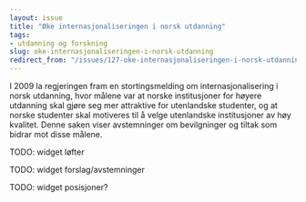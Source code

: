 ```yaml
---
layout: issue
title: "Øke internasjonaliseringen i norsk utdanning"
tags:
- utdanning og forskning
slug: oke-internasjonaliseringen-i-norsk-utdanning
redirect_from: "/issues/127-oke-internasjonaliseringen-i-norsk-utdanning"
---
```


I 2009 la regjeringen fram en stortingsmelding om internasjonalisering i norsk utdanning, hvor målene var at norske institusjoner for høyere utdanning skal gjøre seg mer attraktive for utenlandske studenter, og at norske studenter skal motiveres til å velge utenlandske institusjoner av høy kvalitet. Denne saken viser avstemninger om bevilgninger og tiltak som bidrar mot disse målene.

TODO: widget løfter

TODO: widget forslag/avstemninger

TODO: widget posisjoner?

